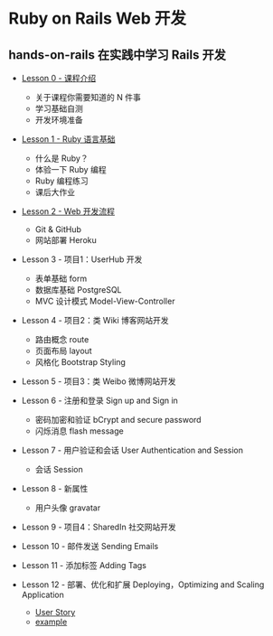 # Ruby on Rails Web 开发

## hands-on-rails 在实践中学习 Rails 开发

* [Lesson 0 - 课程介绍](0-intro.md)
  - 关于课程你需要知道的 N 件事
  - 学习基础自测
  - 开发环境准备

* [Lesson 1 - Ruby 语言基础](1-ruby-basic.md)
  - 什么是 Ruby？
  - 体验一下 Ruby 编程
  - Ruby 编程练习
  - 课后大作业

* [Lesson 2 - Web 开发流程](3-web-dev-basic.md)
  - Git & GitHub
  - 网站部署 Heroku 

* Lesson 3 - 项目1：UserHub 开发
  - 表单基础 form 
  - 数据库基础 PostgreSQL
  - MVC 设计模式 Model-View-Controller

* Lesson 4 - 项目2：类 Wiki 博客网站开发
  - 路由概念 route 
  - 页面布局 layout 
  - 风格化 Bootstrap Styling
  
* Lesson 5 - 项目3：类 Weibo 微博网站开发

* Lesson 6 - 注册和登录 Sign up and Sign in
  - 密码加密和验证 bCrypt and secure password
  - 闪烁消息 flash message 

* Lesson 7 - 用户验证和会话 User Authentication and Session
  - 会话 Session

* Lesson 8 - 新属性 
  - 用户头像 gravatar

* Lesson 9 - 项目4：SharedIn 社交网站开发

* Lesson 10 - 邮件发送 Sending Emails

* Lesson 11 - 添加标签 Adding Tags

* Lesson 12 - 部署、优化和扩展 Deploying，Optimizing and Scaling Application
  - [User Story](http://www.mountaingoatsoftware.com/agile/user-stories)
  - [example](https://www.pivotaltracker.com/s/projects/646869)



